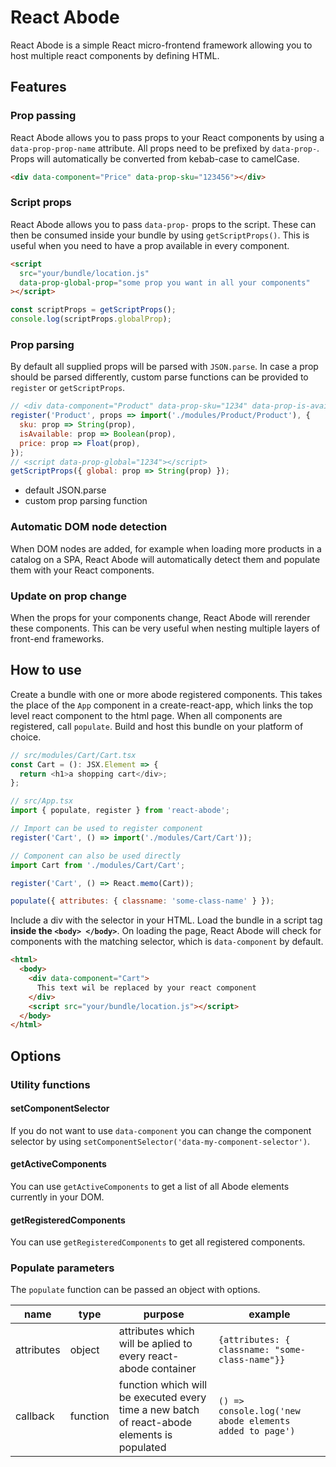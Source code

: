 # React Abode

React Abode is a simple React micro-frontend framework allowing you to host multiple react components by defining HTML.

## Features

### Prop passing

React Abode allows you to pass props to your React components by using a `data-prop-prop-name` attribute. All props need to be prefixed by `data-prop-`. Props will automatically be converted from kebab-case to camelCase.

```html
<div data-component="Price" data-prop-sku="123456"></div>
```

### Script props

React Abode allows you to pass `data-prop-` props to the script. These can then be consumed inside your bundle by using `getScriptProps()`. This is useful when you need to have a prop available in every component.

```html
<script
  src="your/bundle/location.js"
  data-prop-global-prop="some prop you want in all your components"
></script>
```

```javascript
const scriptProps = getScriptProps();
console.log(scriptProps.globalProp);
```

### Prop parsing

By default all supplied props will be parsed with `JSON.parse`. In case a prop should be parsed differently, custom parse functions can be provided to `register` or `getScriptProps`.

```js
// <div data-component="Product" data-prop-sku="1234" data-prop-is-available="true" data-prop-price="10.99" >
register('Product', props => import('./modules/Product/Product'), {
  sku: prop => String(prop),
  isAvailable: prop => Boolean(prop),
  price: prop => Float(prop),
});
// <script data-prop-global="1234"></script>
getScriptProps({ global: prop => String(prop) });
```

- default JSON.parse
- custom prop parsing function

### Automatic DOM node detection

When DOM nodes are added, for example when loading more products in a catalog on a SPA, React Abode will automatically detect them and populate them with your React components.

### Update on prop change

When the props for your components change, React Abode will rerender these components. This can be very useful when nesting multiple layers of front-end frameworks.

## How to use

Create a bundle with one or more abode registered components. This takes the place of the `App` component in a create-react-app, which links the top level react component to the html page. When all components are registered, call `populate`. Build and host this bundle on your platform of choice.

```javascript
// src/modules/Cart/Cart.tsx
const Cart = (): JSX.Element => {
  return <h1>a shopping cart</div>;
};

// src/App.tsx
import { populate, register } from 'react-abode';

// Import can be used to register component
register('Cart', () => import('./modules/Cart/Cart'));

// Component can also be used directly
import Cart from './modules/Cart/Cart';

register('Cart', () => React.memo(Cart));

populate({ attributes: { classname: 'some-class-name' } });
```

Include a div with the selector in your HTML. Load the bundle in a script tag **inside the `<body> </body>`**. On loading the page, React Abode will check for components with the matching selector, which is `data-component` by default.

```html
<html>
  <body>
    <div data-component="Cart">
      This text wil be replaced by your react component
    </div>
    <script src="your/bundle/location.js"></script>
  </body>
</html>
```

## Options

### Utility functions

#### setComponentSelector

If you do not want to use `data-component` you can change the component selector by using `setComponentSelector('data-my-component-selector')`.

#### getActiveComponents

You can use `getActiveComponents` to get a list of all Abode elements currently in your DOM.

#### getRegisteredComponents

You can use `getRegisteredComponents` to get all registered components.

### Populate parameters

The `populate` function can be passed an object with options.

| name       | type     | purpose                                                                                     | example                                                 |
| ---------- | -------- | ------------------------------------------------------------------------------------------- | ------------------------------------------------------- |
| attributes | object   | attributes which will be aplied to every react-abode container                              | `{attributes: { classname: "some-class-name"}}`         |
| callback   | function | function which will be executed every time a new batch of react-abode elements is populated | `() => console.log('new abode elements added to page')` |

